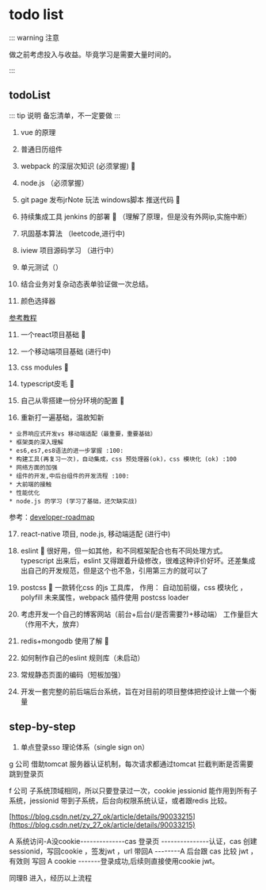 # todo list

::: warning 注意

做之前考虑投入与收益。毕竟学习是需要大量时间的。

:::

## todoList
::: tip 说明
备忘清单，不一定要做
:::
1. vue 的原理

2. 普通日历组件  

3. webpack 的深层次知识  (必须掌握) :100: 

4. node.js （必须掌握）

5. git page 发布jrNote 玩法 windows脚本 推送代码 :100: 

6. 持续集成工具 jenkins 的部署  :100: （理解了原理，但是没有外网ip,实施中断）

7. 巩固基本算法 （leetcode,进行中)

8. iview 项目源码学习 （进行中）

9. 单元测试（）

10. 结合业务对复杂动态表单验证做一次总结。

11. 颜色选择器


 [参考教程](https://www.cnblogs.com/c9999/p/6399367.html)


 11. 一个react项目基础  :100:   

 12. 一个移动端项目基础 (进行中)

 13. css modules :100:

 14. typescript皮毛 :100:

 15. 自己从零搭建一份分环境的配置 :100:

 16. 重新打一遍基础，温故知新 

    * 业界响应式开发vs 移动端适配（最重要，重要基础）
    * 框架类的深入理解 
    * es6,es7,es8语法的进一步掌握 :100:
    * 构建工具(再复习一次)，自动集成，css 预处理器(ok)，css 模块化 (ok) :100
    * 网络方面的加强
    * 组件的开发,中后台组件的开发流程 :100:
    * 大前端的接触
    * 性能优化  
    * node.js 的学习 (学习了基础，还欠缺实战)

 参考：[developer-roadmap](https://github.com/kamranahmedse/developer-roadmap)

17. react-native 项目, node.js, 移动端适配 (进行中)

18. eslint :100:
   很好用，但一如其他，和不同框架配合也有不同处理方式。typescript 出来后，eslint 又得跟着升级修改，很难这种评价好坏。还差集成出自己的开发规范，但是这个也不急，引用第三方的就可以了

19. postcss :100:
   一款转化css 的js 工具库， 作用： 自动加前缀，css 模块化 ，polyfill 未来属性，webpack 插件使用 postcss loader

20. 考虑开发一个自己的博客网站（前台+后台(/是否需要?)+移动端） 工作量巨大（作用不大，放弃）

21. redis+mongodb 使用了解 :100:

22. 如何制作自己的eslint 规则库（未启动）

23. 常规静态页面的编码（短板加强）

24. 开发一套完整的前后端后台系统，旨在对目前的项目整体把控设计上做一个衡量


## step-by-step

1. 单点登录sso 理论体系（single sign on）

g 公司
借助tomcat 服务器认证机制，每次请求都通过tomcat 拦截判断是否需要跳到登录页

f 公司
子系统顶域相同，所以只要登录过一次，cookie jessionid 能作用到所有子系统，jessionid 带到子系统，后台向权限系统认证，或者跟redis 比较。


[https://blog.csdn.net/zy_27_ok/article/details/90033215](https://blog.csdn.net/zy_27_ok/article/details/90033215)

A 系统访问-A没cookie--------------cas 登录页 ---------------认证，cas 创建sessionid，写回cookie ，签发jwt ，url 带回A  --------A 后台跟 cas 比较 jwt ，有效则 写回 A cookie -------登录成功,后续则直接使用cookie jwt。

同理B 进入，经历以上流程










